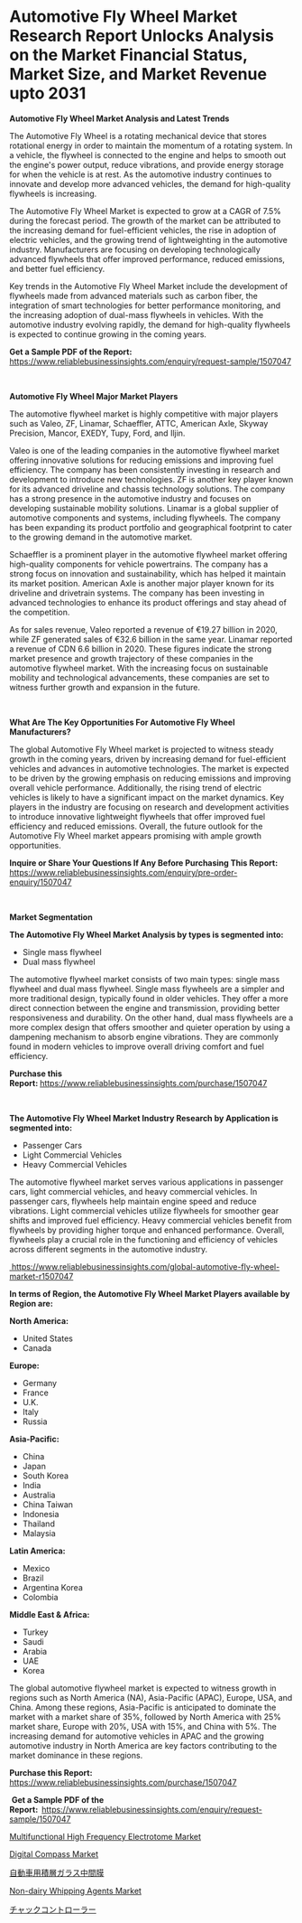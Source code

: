 <p><h1>Automotive Fly Wheel Market Research Report Unlocks Analysis on the Market Financial Status, Market Size, and Market Revenue upto 2031</h1></p><p><strong>Automotive Fly Wheel Market Analysis and Latest Trends</strong></p>
<p><p>The Automotive Fly Wheel is a rotating mechanical device that stores rotational energy in order to maintain the momentum of a rotating system. In a vehicle, the flywheel is connected to the engine and helps to smooth out the engine's power output, reduce vibrations, and provide energy storage for when the vehicle is at rest. As the automotive industry continues to innovate and develop more advanced vehicles, the demand for high-quality flywheels is increasing.</p><p>The Automotive Fly Wheel Market is expected to grow at a CAGR of 7.5% during the forecast period. The growth of the market can be attributed to the increasing demand for fuel-efficient vehicles, the rise in adoption of electric vehicles, and the growing trend of lightweighting in the automotive industry. Manufacturers are focusing on developing technologically advanced flywheels that offer improved performance, reduced emissions, and better fuel efficiency.</p><p>Key trends in the Automotive Fly Wheel Market include the development of flywheels made from advanced materials such as carbon fiber, the integration of smart technologies for better performance monitoring, and the increasing adoption of dual-mass flywheels in vehicles. With the automotive industry evolving rapidly, the demand for high-quality flywheels is expected to continue growing in the coming years.</p></p>
<p><strong>Get a Sample PDF of the Report:&nbsp;</strong> <a href="https://www.reliablebusinessinsights.com/enquiry/request-sample/1507047">https://www.reliablebusinessinsights.com/enquiry/request-sample/1507047</a></p>
<p>&nbsp;</p>
<p><strong>Automotive Fly Wheel Major Market Players</strong></p>
<p><p>The automotive flywheel market is highly competitive with major players such as Valeo, ZF, Linamar, Schaeffler, ATTC, American Axle, Skyway Precision, Mancor, EXEDY, Tupy, Ford, and Iljin. </p><p>Valeo is one of the leading companies in the automotive flywheel market offering innovative solutions for reducing emissions and improving fuel efficiency. The company has been consistently investing in research and development to introduce new technologies. ZF is another key player known for its advanced driveline and chassis technology solutions. The company has a strong presence in the automotive industry and focuses on developing sustainable mobility solutions. Linamar is a global supplier of automotive components and systems, including flywheels. The company has been expanding its product portfolio and geographical footprint to cater to the growing demand in the automotive market. </p><p>Schaeffler is a prominent player in the automotive flywheel market offering high-quality components for vehicle powertrains. The company has a strong focus on innovation and sustainability, which has helped it maintain its market position. American Axle is another major player known for its driveline and drivetrain systems. The company has been investing in advanced technologies to enhance its product offerings and stay ahead of the competition. </p><p>As for sales revenue, Valeo reported a revenue of €19.27 billion in 2020, while ZF generated sales of €32.6 billion in the same year. Linamar reported a revenue of CDN 6.6 billion in 2020. These figures indicate the strong market presence and growth trajectory of these companies in the automotive flywheel market. With the increasing focus on sustainable mobility and technological advancements, these companies are set to witness further growth and expansion in the future.</p></p>
<p>&nbsp;</p>
<p><strong>What Are The Key Opportunities For Automotive Fly Wheel Manufacturers?</strong></p>
<p><p>The global Automotive Fly Wheel market is projected to witness steady growth in the coming years, driven by increasing demand for fuel-efficient vehicles and advances in automotive technologies. The market is expected to be driven by the growing emphasis on reducing emissions and improving overall vehicle performance. Additionally, the rising trend of electric vehicles is likely to have a significant impact on the market dynamics. Key players in the industry are focusing on research and development activities to introduce innovative lightweight flywheels that offer improved fuel efficiency and reduced emissions. Overall, the future outlook for the Automotive Fly Wheel market appears promising with ample growth opportunities.</p></p>
<p><strong>Inquire or Share Your Questions If Any Before Purchasing This Report:</strong> <a href="https://www.reliablebusinessinsights.com/enquiry/pre-order-enquiry/1507047">https://www.reliablebusinessinsights.com/enquiry/pre-order-enquiry/1507047</a></p>
<p>&nbsp;</p>
<p><strong>Market Segmentation</strong></p>
<p><strong>The Automotive Fly Wheel Market Analysis by types is segmented into:</strong></p>
<p><ul><li>Single mass flywheel</li><li>Dual mass flywheel</li></ul></p>
<p><p>The automotive flywheel market consists of two main types: single mass flywheel and dual mass flywheel. Single mass flywheels are a simpler and more traditional design, typically found in older vehicles. They offer a more direct connection between the engine and transmission, providing better responsiveness and durability. On the other hand, dual mass flywheels are a more complex design that offers smoother and quieter operation by using a dampening mechanism to absorb engine vibrations. They are commonly found in modern vehicles to improve overall driving comfort and fuel efficiency.</p></p>
<p><strong>Purchase this Report:&nbsp;</strong><a href="https://www.reliablebusinessinsights.com/purchase/1507047">https://www.reliablebusinessinsights.com/purchase/1507047</a></p>
<p>&nbsp;</p>
<p><strong>The Automotive Fly Wheel Market Industry Research by Application is segmented into:</strong></p>
<p><ul><li>Passenger Cars</li><li>Light Commercial Vehicles</li><li>Heavy Commercial Vehicles</li></ul></p>
<p><p>The automotive flywheel market serves various applications in passenger cars, light commercial vehicles, and heavy commercial vehicles. In passenger cars, flywheels help maintain engine speed and reduce vibrations. Light commercial vehicles utilize flywheels for smoother gear shifts and improved fuel efficiency. Heavy commercial vehicles benefit from flywheels by providing higher torque and enhanced performance. Overall, flywheels play a crucial role in the functioning and efficiency of vehicles across different segments in the automotive industry.</p></p>
<p><a href="https://www.reliablebusinessinsights.com/global-automotive-fly-wheel-market-r1507047">&nbsp;https://www.reliablebusinessinsights.com/global-automotive-fly-wheel-market-r1507047</a></p>
<p><strong>In terms of Region, the Automotive Fly Wheel Market Players available by Region are:</strong></p>
<p>
    <p> <strong> North America: </strong>
        <ul>
            <li>United States</li>
            <li>Canada</li>
        </ul>
        </p> 
    <p> <strong> Europe: </strong>
        <ul>
            <li>Germany</li>
            <li>France</li>
            <li>U.K.</li>
            <li>Italy</li>
            <li>Russia</li>
        </ul>
        </p> 
    <p> <strong> Asia-Pacific: </strong>
        <ul>
            <li>China</li>
            <li>Japan</li>
            <li>South Korea</li>
            <li>India</li>
            <li>Australia</li>
            <li>China Taiwan</li>
            <li>Indonesia</li>
            <li>Thailand</li>
            <li>Malaysia</li>
        </ul>
        </p> 
    <p> <strong> Latin America: </strong>
        <ul>
            <li>Mexico</li>
            <li>Brazil</li>
            <li>Argentina Korea</li>
            <li>Colombia</li>
        </ul>
        </p> 
    <p> <strong> Middle East & Africa: </strong>
        <ul>
            <li>Turkey</li>
            <li>Saudi</li>
            <li>Arabia</li>
            <li>UAE</li>
            <li>Korea</li>
        </ul>
    </p>
    </p>
<p><p>The global automotive flywheel market is expected to witness growth in regions such as North America (NA), Asia-Pacific (APAC), Europe, USA, and China. Among these regions, Asia-Pacific is anticipated to dominate the market with a market share of 35%, followed by North America with 25% market share, Europe with 20%, USA with 15%, and China with 5%. The increasing demand for automotive vehicles in APAC and the growing automotive industry in North America are key factors contributing to the market dominance in these regions.</p></p>
<p><strong>Purchase this Report: </strong><a href="https://www.reliablebusinessinsights.com/purchase/1507047">https://www.reliablebusinessinsights.com/purchase/1507047</a></p>
<p>&nbsp;<strong>Get a Sample PDF of the Report:&nbsp;&nbsp;</strong><a href="https://www.reliablebusinessinsights.com/enquiry/request-sample/1507047">https://www.reliablebusinessinsights.com/enquiry/request-sample/1507047</a></p>
<p><strong></strong></p>
<p><p><a href="https://github.com/juancolorado15/Market-Research-Report-List-2/blob/main/multifunctional-high-frequency-electrotome-market.md">Multifunctional High Frequency Electrotome Market</a></p><p><a href="https://issuu.com/reportprime-2/docs/digital-compass-market-size-2030.pptx">Digital Compass Market</a></p><p><a href="https://medium.com/@rexkhler2023/%E8%87%AA%E5%8B%95%E8%BB%8A%E7%94%A8%E7%A9%8D%E5%B1%A4%E3%82%AC%E3%83%A9%E3%82%B9%E3%81%AE%E3%82%A4%E3%83%B3%E3%82%BF%E3%83%BC%E3%83%AC%E3%82%A4%E3%83%A4%E3%83%BC%E5%B8%82%E5%A0%B4%E5%8B%95%E5%90%91%E3%81%8A%E3%82%88%E3%81%B3%E5%B8%82%E5%A0%B4%E5%88%86%E6%9E%90-2024-2031%E5%B9%B4%E3%81%AE%E4%BA%88%E6%B8%AC-d790b1f4c526">自動車用積層ガラス中間膜</a></p><p><a href="https://github.com/dx0328/Market-Research-Report-List-2/blob/main/non-dairy-whipping-agents-market.md">Non-dairy Whipping Agents Market</a></p><p><a href="https://github.com/TysonKub/Market-Research-Report-List-1/blob/main/325916193057.md">チャックコントローラー</a></p></p>